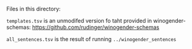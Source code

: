 Files in this directory:

`templates.tsv` is an unmodifed version fo taht provided in winogender-schemas:
https://github.com/rudinger/winogender-schemas


`all_sentences.tsv` is the result of running `../winogender_sentences`